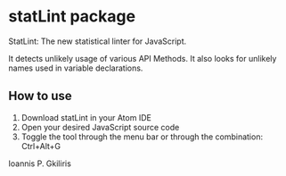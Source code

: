 # statLint package

StatLint: The new statistical linter for JavaScript.

It detects unlikely usage of various API Methods. It also looks for unlikely names used in variable declarations.  

How to use 
----------
1. Download statLint in your Atom IDE
2. Open your desired JavaScript source code
3. Toggle the tool through the menu bar or through the combination: Ctrl+Alt+G

Ioannis P. Gkiliris
